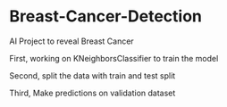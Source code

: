 # Breast-Cancer-Detection

AI Project to reveal Breast Cancer 

First, working on KNeighborsClassifier to train the model

Second, split the data with train and test split 

Third, Make predictions on validation dataset

